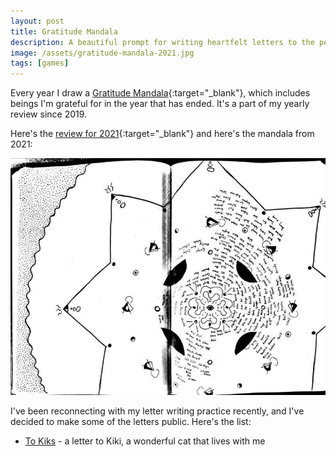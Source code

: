 ```yaml
---
layout: post
title: Gratitude Mandala
description: A beautiful prompt for writing heartfelt letters to the people who shaped my year
image: /assets/gratitude-mandala-2021.jpg
tags: [games]
---
```


Every year I draw a [Gratitude Mandala](https://journalsmarter.com/gratitude-mandala){:target="_blank"}, which includes beings I'm grateful for in the year that has ended. It's a part of my yearly review since 2019. 

Here's the [review for 2021](/yearly-review-2021){:target="_blank"} and here's the mandala from 2021:

![Gratitude Mandala 2021](/assets/gratitude-mandala-2021.jpg)

I've been reconnecting with my letter writing practice recently, and I've decided to make some of the letters public. Here's the list:

- [To Kiks](/to-kiks) - a letter to Kiki, a wonderful cat that lives with me